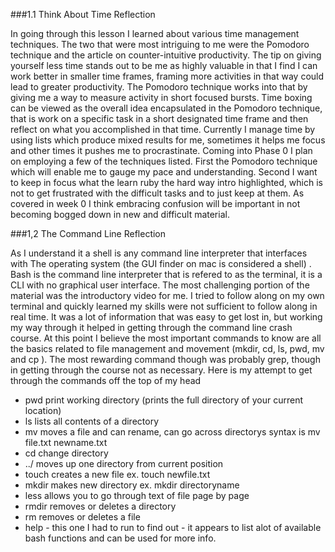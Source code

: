 ###1.1 Think About Time Reflection

In going through this lesson I learned about various time management techniques. The two that were most intriguing to me were the Pomodoro technique and the article on counter-intuitive productivity. The tip on giving yourself less time stands out to be me as highly valuable in that I find I can work better in smaller time frames, framing more activities in that way could lead to greater productivity. The Pomodoro technique works into that by giving me a way to measure activity in short focused bursts. Time boxing can be viewed as the overall idea encapsulated in the Pomodoro technique, that is work on a specific task in a short designated time frame and then reflect on what you accomplished in that time. Currently I manage time by using lists which produce mixed results for me, sometimes it helps me focus and other times it pushes me to procrastinate. Coming into Phase 0 I plan on employing a few of the techniques listed. First the Pomodoro technique which will enable me to gauge my pace and understanding. Second I want to keep in focus what the learn ruby the hard way intro highlighted, which is not to get frustrated with the difficult tasks and to just keep at them. As covered in week 0 I think embracing confusion will be important in not becoming bogged down in new and difficult material.

###1,2 The Command Line Reflection

As I understand it a shell is any command line interpreter that interfaces with The operating system (the GUI finder on mac is considered a shell) . Bash is the command line interpreter that is refered to as the terminal, it is a CLI with no graphical user interface.
The most challenging portion of the material was the introductory video for me. I tried to follow along on my own terminal and quickly learned my skills were not sufficient to follow along in real time. It was a lot of information that was easy to get lost in, but working my way through it helped in getting through the command line crash course.
At this point I believe the most important commands to know are all the basics related to file management and movement (mkdir, cd, ls, pwd, mv and cp ). The most rewarding command though was probably grep, though in getting through the course not as necessary.
Here is my attempt to get through the commands off the top of my head
- pwd print working directory (prints the full directory of your current location)
- ls lists all contents of a directory
- mv moves a file and can rename, can go across directorys syntax is mv file.txt newname.txt
- cd change directory
- ../ moves up one directory from current position
- touch creates a new file ex. touch newfile.txt
- mkdir makes new directory ex. mkdir directoryname
- less allows you to go through text of file page by page
- rmdir removes or deletes a directory
- rm removes or deletes a file
- help - this one I had to run to find out - it appears to list alot of available bash functions and can be used for more info.

